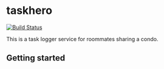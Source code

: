 # taskhero
[![Build Status](https://travis-ci.com/marattm/taskhero.svg?branch=master)](https://travis-ci.com/marattm/taskhero)

This is a task logger service for roommates sharing a condo.

## Getting started